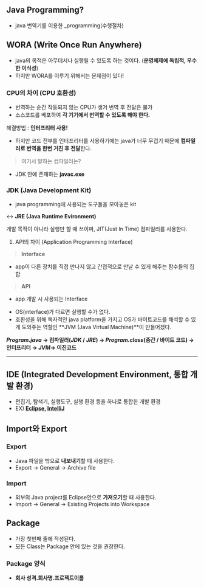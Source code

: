 ##  Java Programming?

+ java 번역기를 이용한 _programming(수행절차)

## WORA (Write Once Run Anywhere)

+ java의 목적은 아무데서나 실행될 수 있도록 하는 것이다. (**운영체제에 독립적, 우수한 이식성**)
+ 하지만 WORA를 이루기 위해서는 문제점이 있다!
### CPU의 차이 (CPU 호환성)
- 번역하는 순간 작동되지 않는 CPU가 생겨 번역 후 전달은 불가
- 소스코드를 베포하여 **각 기기에서 번역할 수 있도록 해야 한다.**

해결방법 : **인터프리터 사용!**

- 하지만 코드 전부를 인터프리터를 사용하기에는 java가 너무 무겁기 때문에 **컴파일러로 번역을 한번 거친 후 전달**한다.

>여기서 말하는 컴파일러는?
 + JDK 안에 존재하는 **javac.exe**

### JDK (Java Development Kit)

- java programming에 사용되는 도구들을 모아놓은 kit

↔ **JRE (Java Runtime Evironment)**

개발 목적이 아니라 실행만 할 때 쓰이며, JIT(Just In Time) 컴파일러를 사용한다.

1. API의 차이 (Application Programming Interface)

> **Interface** 
 + app이 다른 장치를 직접 만나지 않고 간접적으로 만날 수 있게 해주는 함수들의 집합
>**API** 
 + app 개발 시 사용되는 Interface

- OS(interface)가 다르면 실행할 수가 없다.
- 호환성을 위해 독자적인 java platform을 가지고 OS가 바이트코드를 해석할 수 있게 도와주는 역할인 **JVM (Java Virtual Machine)**이 만들어졌다.

**_Program.java_ → 컴파일러(_JDK_ / _JRE_) → _Program.class_(중간 / 바이트 코드) → 인터프리터 → _JVM_→ 이진코드**

---
## IDE (Integrated Development Environment, 통합 개발 환경)

- 편집기, 탐색기, 실행도구, 실행 환경 등을 하나로 통합한 개발 환경
- EX)   **[Eclipse](https://www.eclipse.org/downloads/), [IntelliJ](https://www.jetbrains.com/ko-kr/idea/)**
## Import와 Export

### Export

- Java 파일을 밖으로 **내보내기**할 때 사용한다.
- Export → General → Archive file

### Import

- 외부의 Java project를 Eclipse안으로 **가져오기**할 때 사용한다.
- Import → General → Existing Projects into Workspace

## Package
- 가장 첫번째 줄에 작성된다.
- 모든 Class는 Package 안에 있는 것을 권장한다.

### Package 양식
+ **회사 성격.회사명.프로젝트이름**